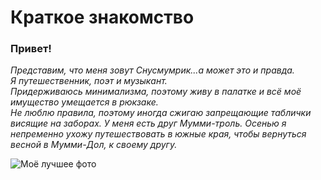 # **Краткое знакомство**
### Привет!

*Представим, что меня зовут Снусмумрик...а может это и правда.  
Я путешественник, поэт и музыкант.  
Придерживаюсь минимализма, поэтому живу в палатке и всё моё имущество умещается в рюкзаке.  
Не люблю правила, поэтому иногда сжигаю запрещающие таблички висящие на заборах.  У меня есть друг Мумми-троль. Осенью я непременно ухожу путешествовать в южные края, чтобы вернуться весной в Мумми-Дол, к своему другу.*


![Моё лучшее фото](https://static.wikia.nocookie.net/moomi/images/c/c6/%D0%A1%D0%BD%D1%83%D1%81%D0%BC%D1%83%D0%BC%D1%80%D0%B8%D0%BA_%D1%83%D1%85%D0%BE%D0%B4%D0%B8%D1%82_%D0%BD%D0%B0_%D1%8E%D0%B3.png/revision/latest/thumbnail/width/360/height/450?cb=20200309104016&path-prefix=ru)




